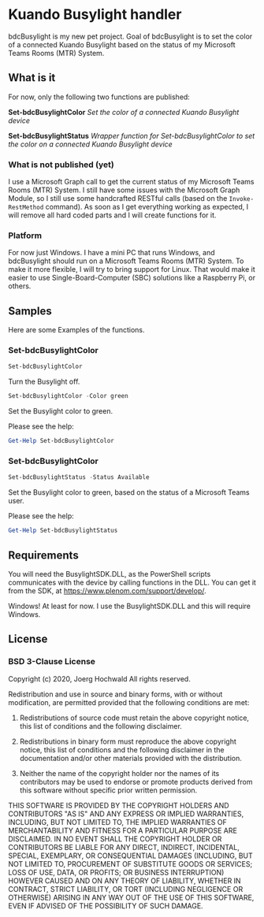 # Kuando Busylight handler

bdcBusylight is my new pet project. Goal of bdcBusylight is to set the color of a connected Kuando Busylight based on the status of my Microsoft Teams Rooms (MTR) System.

## What is it

For now, only the following two functions are published:

**Set-bdcBusylightColor**
*Set the color of a connected Kuando Busylight device*

**Set-bdcBusylightStatus**
*Wrapper function for Set-bdcBusylightColor to set the color on a connected Kuando Busylight device*

### What is not published (yet)

I use a Microsoft Graph call to get the current status of my Microsoft Teams Rooms (MTR) System. I still have some issues with the Microsoft Graph Module, so I still use some handcrafted RESTful calls (based on the `Invoke-RestMethod` command). As soon as I get everything working as expected, I will remove all hard coded parts and I will create functions for it.

### Platform

For now just Windows. I have a mini PC that runs Windows, and bdcBusylight should run on a Microsoft Teams Rooms (MTR) System.
To make it more flexible, I will try to bring support for Linux. That would make it easier to use Single-Board-Computer (SBC) solutions like a Raspberry Pi, or others.

## Samples

Here are some Examples of the functions.

### Set-bdcBusylightColor

```powershell
Set-bdcBusylightColor
```
Turn the Busylight off.

```powershell
Set-bdcBusylightColor -Color green
```
Set the Busylight color to green.

Please see the help:

```powershell
Get-Help Set-bdcBusylightColor
```

### Set-bdcBusylightColor

```powershell
Set-bdcBusylightStatus -Status Available
```
Set the Busylight color to green, based on the status of a Microsoft Teams user.

Please see the help:

```powershell
Get-Help Set-bdcBusylightStatus
```

## Requirements

You will need the BusylightSDK.DLL, as the PowerShell scripts communicates with the device by calling functions in the DLL.
You can get it from the SDK, at https://www.plenom.com/support/develop/.

Windows! At least for now. I use the BusylightSDK.DLL and this will require Windows.

## License

### BSD 3-Clause License

Copyright (c) 2020, Joerg Hochwald
All rights reserved.

Redistribution and use in source and binary forms, with or without modification, are permitted provided that the following conditions are met:

1. Redistributions of source code must retain the above copyright notice, this list of conditions and the following disclaimer.

2. Redistributions in binary form must reproduce the above copyright notice, this list of conditions and the following disclaimer in the documentation and/or other materials provided with the distribution.

3. Neither the name of the copyright holder nor the names of its contributors may be used to endorse or promote products derived from this software without specific prior written permission.

THIS SOFTWARE IS PROVIDED BY THE COPYRIGHT HOLDERS AND CONTRIBUTORS "AS IS" AND ANY EXPRESS OR IMPLIED WARRANTIES, INCLUDING, BUT NOT LIMITED TO, THE IMPLIED WARRANTIES OF MERCHANTABILITY AND FITNESS FOR A PARTICULAR PURPOSE ARE DISCLAIMED. IN NO EVENT SHALL THE COPYRIGHT HOLDER OR CONTRIBUTORS BE LIABLE FOR ANY DIRECT, INDIRECT, INCIDENTAL, SPECIAL, EXEMPLARY, OR CONSEQUENTIAL DAMAGES (INCLUDING, BUT NOT LIMITED TO, PROCUREMENT OF SUBSTITUTE GOODS OR SERVICES; LOSS OF USE, DATA, OR PROFITS; OR BUSINESS INTERRUPTION) HOWEVER CAUSED AND ON ANY THEORY OF LIABILITY, WHETHER IN CONTRACT, STRICT LIABILITY, OR TORT (INCLUDING NEGLIGENCE OR OTHERWISE) ARISING IN ANY WAY OUT OF THE USE OF THIS SOFTWARE, EVEN IF ADVISED OF THE POSSIBILITY OF SUCH DAMAGE.
